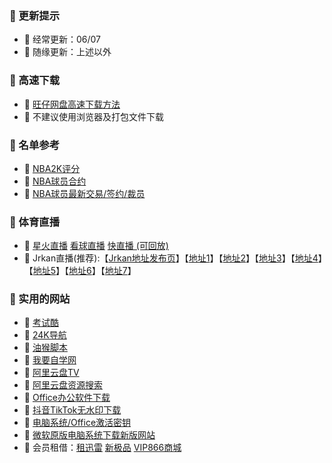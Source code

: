 ### 🏀 更新提示
- 🎈 经常更新：06/07
- 🎈 随缘更新：上述以外

### 🏀 高速下载
- 🎈 [旺仔网盘高速下载方法](https://aliyundrive.com/s/HqemaxuJvnW)
- 🎈 不建议使用浏览器及打包文件下载

### 🏀 名单参考
- 🎈 [NBA2K评分](https://www.2kratings.com/)
- 🎈 [NBA球员合约](https://www.spotrac.com/nba/)
- 🎈 [NBA球员最新交易/签约/裁员](https://www.nba.com/players/transactions)

### 🏀 体育直播
- 🎈 [星火直播](https://xhzb.tw/) [看球直播](http://kqzb6699.com/broadcast/lists/3) [快直播 (可回放)](https://ymb.123kzb.net/?continueFlag=69722874560b322db02ce80e50779af6) 
- 🎈 Jrkan直播(推荐):【[Jrkan地址发布页](https://www.qiumi1314.com/)】【[地址1](http://www.jrskan8.com/)】【[地址2](http://www.jrhoop.com/)】【[地址3](http://www.jrkan365.com/)】【[地址4](http://www.jrsyyds.com/)】【[地址5](http://www.jrskan.com/)】【[地址6](http://www.jrsbxj.com/)】【[地址7](http://www.jrkankan.com/)】

### 🏀 实用的网站
- 🎈 [考试酷](https://www.examcoo.com/index/ku)
- 🎈 [24K导航](https://www.24kdh.com/)
- 🎈 [油猴脚本](https://greasyfork.org/zh-CN/)
- 🎈 [我要自学网](https://www.51zxw.net/)
- 🎈 [阿里云盘TV](https://aliyunpantv.gitlab.io/download.html)
- 🎈 [阿里云盘资源搜索](https://zhaoziyuan.la/)
- 🎈 [Office办公软件下载](https://otp.landian.vip/zh-cn/)
- 🎈 [抖音TikTok无水印下载](https://dlpanda.com/zh-CN)
- 🎈 [电脑系统/Office激活密钥](https://webact.185.hk/sharedkey.php)
- 🎈 [微软原版电脑系统下载新版网站](https://next.itellyou.cn/)
- 🎈 会员租借：[租迅雷](https://www.zuxunlei.com/) [新极品](http://pan.jiufei.com/) [VIP866商城](https://s.9ka.vip/) 




